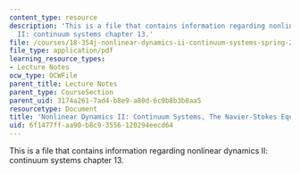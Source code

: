 ```yaml
---
content_type: resource
description: 'This is a file that contains information regarding nonlinear dynamics
  II: continuum systems chapter 13.'
file: /courses/18-354j-nonlinear-dynamics-ii-continuum-systems-spring-2015/6f1477ffaa90b8c93556120294eecd64_MIT18_354JS15_Ch13.pdf
file_type: application/pdf
learning_resource_types:
- Lecture Notes
ocw_type: OCWFile
parent_title: Lecture Notes
parent_type: CourseSection
parent_uid: 3174a261-7ad4-b8e9-a80d-6c0b8b3b0aa5
resourcetype: Document
title: 'Nonlinear Dynamics II: Continuum Systems, The Navier-Stokes Equations'
uid: 6f1477ff-aa90-b8c9-3556-120294eecd64
---
```

This is a file that contains information regarding nonlinear dynamics II: continuum systems chapter 13.

